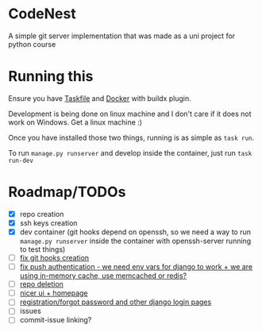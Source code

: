 # CodeNest

A simple git server implementation that was made as a uni project for python course

# Running this

Ensure you have [Taskfile](https://taskfile.dev/installation/)
and [Docker](https://docs.docker.com/engine/install/) with buildx plugin.

Development is being done on linux machine and I don't care if it does not work on Windows. Get a
linux machine :)

Once you have installed those two things, running is as simple as `task run`.

To run `manage.py runserver` and develop inside the container, just run `task run-dev`

# Roadmap/TODOs

- [x] repo creation
- [x] ssh keys creation
- [x] dev container (git hooks depend on openssh, so we need a way to run `manage.py runserver`
  inside the container with openssh-server running to test things)
- [ ] [fix git hooks creation](https://github.com/robko23/CodeNest/issues/1)
- [ ] [fix push authentication - we need env vars for django to work + we are using in-memory cache,
  use memcached or redis?](https://github.com/robko23/CodeNest/issues/2)
- [ ] [repo deletion](https://github.com/robko23/CodeNest/issues/3)
- [ ] [nicer ui + homepage](https://github.com/robko23/CodeNest/issues/4)
- [ ] [registration/forgot password and other django login pages](https://github.com/robko23/CodeNest/issues/5)
- [ ] issues
- [ ] commit-issue linking?
